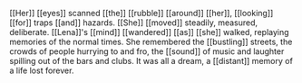 [[Her]] [[eyes]] scanned [[the]] [[rubble]] [[around]] [[her]], [[looking]] [[for]] traps [[and]] hazards. [[She]] [[moved]] steadily, measured, deliberate. [[Lena]]'s [[mind]] [[wandered]] [[as]] [[she]] walked, replaying memories of the normal times. She remembered the [[bustling]] streets, the crowds of people hurrying to and fro, the [[sound]] of music and laughter spilling out of the bars and clubs. It was all a dream, a [[distant]] memory of a life lost forever.